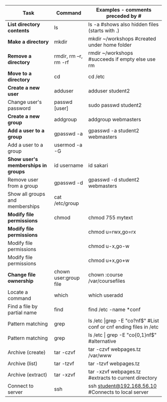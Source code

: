 
| Task                              | Command               | Examples - comments preceded by #                   |
|-----------------------------------|-----------------------|---------------------------------------------------|
| **List directory contents**           | ls                    | ls -a  #shows also hidden files (starts with .)   |
| **Make a directory**                  | mkdir                 | mkdir ~/workshops #created under home folder      |
| **Remove a directory**                | rmdir, rm –r, rm -rf  | rmdir ~/workshops #succeeds if empty else use rm  |
| **Move to a directory**               | cd                    | cd /etc                                           |
| **Create a new user**                 | adduser               | adduser student2                                  |
| Change user's password            | passwd [user]         | sudo passwd student2                              |
| **Create a new group**                | addgroup              | addgroup webmasters                               |
| **Add a user to a group**             | gpasswd -a            | gpasswd -a student2 webmasters                    |
| Add a user to a group             | usermod -a -G         |                                                   |
| **Show user's memberships in groups** | id username           | id sakari                                         |
| Remove user from a group          | gpasswd -d            | gpasswd -d student2 webmasters                    |
| Show all groups and memberships   | cat /etc/group       |                                                   |
| **Modify file permissions**           | chmod                 | chmod 755 mytext                                  |
| **Modify file permissions**           |                       | chmod u=rwx,go=rx                                 |
| Modify file permissions           |                       | chmod u-x,go-w                                    |
| Modify file permissions           |                       | chmod u+x,go+w                                    |
| **Change file ownership**             | chown user:group file | chown :course /var/coursefiles                    |
| Locate a command                  | which                 | which useradd                                     |
| Find a file by partial name       | find                  | find /etc -name \*conf                            |
| Pattern matching | grep | ls /etc \|grep -E "co?nf$"  #List conf or cnf ending files in /etc  |
| Pattern matching | grep | ls /etc \| grep -E "co{0,1}nf$"   #alternative  |
| Archive (create) | tar -czvf  | tar -czvf webpages.tz /var/www  |
| Archive (list) | tar -tzvf | tar -tzvf  webpages.tz  |
| Archive (extract) | tar -xzvf | tar -xzvf webpages.tz  #extracts to current directory  |
| Connect to server | ssh | ssh student@192.168.56.10  #Connects to local server  |

